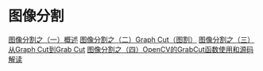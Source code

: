 # 图像分割
[ 图像分割之（一）概述](http://blog.csdn.net/zouxy09/article/details/8532106)
[图像分割之（二）Graph Cut（图割）](http://blog.csdn.net/zouxy09/article/details/8532111)
[图像分割之（三）从Graph Cut到Grab Cut](http://blog.csdn.net/zouxy09/article/details/8534954)
[图像分割之（四）OpenCV的GrabCut函数使用和源码解读](http://blog.csdn.net/zouxy09/article/details/8535087)

